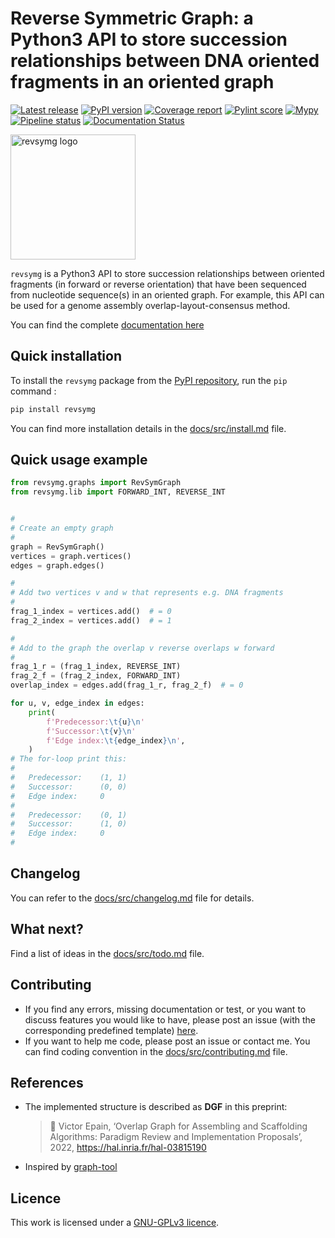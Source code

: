 # Reverse Symmetric Graph: a Python3 API to store succession relationships between DNA oriented fragments in an oriented graph

[![Latest release](https://gitlab.com/vepain/pyrevsymg/-/badges/release.svg)](https://gitlab.com/vepain/pyrevsymg/-/releases)
[![PyPI version](https://badge.fury.io/py/revsymg.svg)](https://badge.fury.io/py/revsymg)
[![Coverage report](https://gitlab.com/vepain/pyrevsymg/badges/master/coverage.svg)](https://gitlab.com/vepain/pyrevsymg/-/commits/master)
[![Pylint score](https://gitlab.com/vepain/pyrevsymg/-/jobs/artifacts/master/raw/pylint/pylint.svg?job=pylint)](https://gitlab.com/vepain/pyrevsymg/-/commits/master)
[![Mypy](https://gitlab.com/vepain/pyrevsymg/-/jobs/artifacts/master/raw/mypy/mypy.svg?job=mypy)](https://gitlab.com/vepain/pyrevsymg/-/commits/master)
[![Pipeline status](https://gitlab.com/vepain/pyrevsymg/badges/master/pipeline.svg)](https://gitlab.com/vepain/pyrevsymg/-/commits/master)
[![Documentation Status](https://readthedocs.org/projects/pyrevsymg/badge/?version=latest)](https://pyrevsymg.readthedocs.io/en/latest/?badge=latest)

 <img src="https://gitlab.com/vepain/pyrevsymg/-/raw/master/docs/img/revsymg_logo_transp.png" alt="revsymg logo"
width="200" height="200">

`revsymg` is a Python3 API to store succession relationships between oriented fragments (in forward or reverse orientation) that have been sequenced from nucleotide sequence(s) in an oriented graph.
For example, this API can be used for a genome assembly overlap-layout-consensus method.


You can find the complete [documentation here](https://pyrevsymg.readthedocs.io)


## Quick installation

To install the `revsymg` package from the [PyPI repository](https://pypi.org/project/revsymg/), run the `pip` command :
```sh
pip install revsymg
```

You can find more installation details in the [docs/src/install.md](docs/src/install.md) file.


## Quick usage example

```python
from revsymg.graphs import RevSymGraph
from revsymg.lib import FORWARD_INT, REVERSE_INT


#
# Create an empty graph
#
graph = RevSymGraph()
vertices = graph.vertices()
edges = graph.edges()

#
# Add two vertices v and w that represents e.g. DNA fragments
#
frag_1_index = vertices.add()  # = 0
frag_2_index = vertices.add()  # = 1

#
# Add to the graph the overlap v reverse overlaps w forward
#
frag_1_r = (frag_1_index, REVERSE_INT)
frag_2_f = (frag_2_index, FORWARD_INT)
overlap_index = edges.add(frag_1_r, frag_2_f)  # = 0

for u, v, edge_index in edges:
    print(
        f'Predecessor:\t{u}\n'
        f'Successor:\t{v}\n'
        f'Edge index:\t{edge_index}\n',
    )
# The for-loop print this:
#
#   Predecessor:    (1, 1)
#   Successor:      (0, 0)
#   Edge index:     0
#
#   Predecessor:    (0, 1)
#   Successor:      (1, 0)
#   Edge index:     0
#
```


## Changelog

You can refer to the [docs/src/changelog.md](docs/src/changelog.md) file for details.


## What next?

Find a list of ideas in the [docs/src/todo.md](docs/src/todo.md) file.


## Contributing

* If you find any errors, missing documentation or test, or you want to discuss features you would like to have, please post an issue (with the corresponding predefined template) [here](https://gitlab.com/vepain/pyrevsymg/-/issues).
* If you want to help me code, please post an issue or contact me. You can find coding convention in the [docs/src/contributing.md](docs/src/contributing.md) file.


## References

* The implemented structure is described as **DGF** in this preprint:
    > 📰 Victor Epain, ‘Overlap Graph for Assembling and Scaffolding Algorithms: Paradigm Review and Implementation Proposals’, 2022, https://hal.inria.fr/hal-03815190
* Inspired by [graph-tool](https://graph-tool.skewed.de/)


## Licence

This work is licensed under a [GNU-GPLv3 licence](LICENCE).
